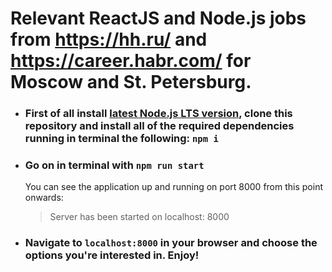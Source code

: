 # Relevant ReactJS and Node.js jobs from https://hh.ru/ and https://career.habr.com/ for Moscow and St. Petersburg.

* ### First of all install [latest Node.js LTS version](https://nodejs.org/en/), clone this repository and install all of the required dependencies running in terminal the following: ```npm i```

* ### Go on in terminal with ```npm run start```
  You can see the application up and running on port 8000 from this point onwards:

  > Server has been started on localhost: 8000
* ### Navigate to ```localhost:8000``` in your browser and choose the options you're interested in. Enjoy!